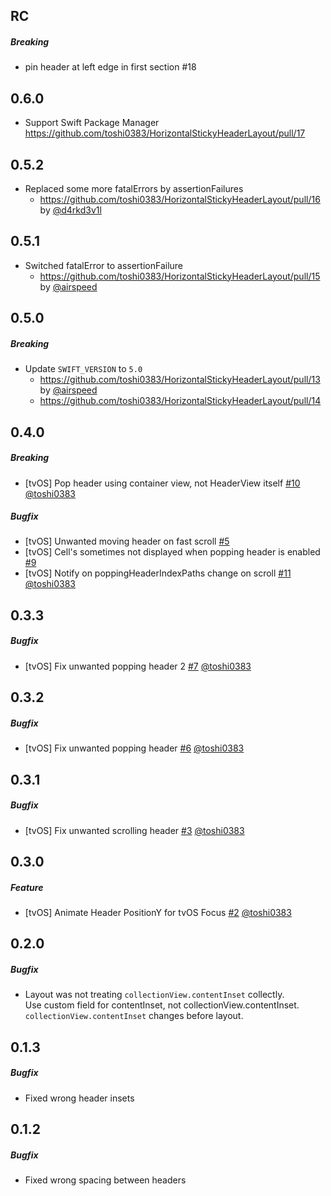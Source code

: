 ## RC

##### Breaking

* pin header at left edge in first section #18

## 0.6.0

* Support Swift Package Manager https://github.com/toshi0383/HorizontalStickyHeaderLayout/pull/17

## 0.5.2

* Replaced some more fatalErrors by assertionFailures
  - https://github.com/toshi0383/HorizontalStickyHeaderLayout/pull/16 by [@d4rkd3v1l](https://github.com/d4rkd3v1l)

## 0.5.1

* Switched fatalError to assertionFailure
  - https://github.com/toshi0383/HorizontalStickyHeaderLayout/pull/15 by [@airspeed](https://github.com/airspeed)

## 0.5.0

##### Breaking

* Update `SWIFT_VERSION` to `5.0`
  - https://github.com/toshi0383/HorizontalStickyHeaderLayout/pull/13 by [@airspeed](https://github.com/airspeed)
  - https://github.com/toshi0383/HorizontalStickyHeaderLayout/pull/14

## 0.4.0
##### Breaking
* [tvOS] Pop header using container view, not HeaderView itself [#10](https://github.com/toshi0383/HorizontalStickyHeaderLayout/pull/10) [@toshi0383](https://github.com/toshi0383)

##### Bugfix
* [tvOS] Unwanted moving header on fast scroll [#5](https://github.com/toshi0383/HorizontalStickyHeaderLayout/issues/5)
* [tvOS] Cell's sometimes not displayed when popping header is enabled [#9](https://github.com/toshi0383/HorizontalStickyHeaderLayout/issues/9)
* [tvOS] Notify on poppingHeaderIndexPaths change on scroll [#11](https://github.com/toshi0383/HorizontalStickyHeaderLayout/pull/11) [@toshi0383](https://github.com/toshi0383)

## 0.3.3
##### Bugfix
* [tvOS] Fix unwanted popping header 2 [#7](https://github.com/toshi0383/HorizontalStickyHeaderLayout/pull/7) [@toshi0383](https://github.com/toshi0383)

## 0.3.2
##### Bugfix
* [tvOS] Fix unwanted popping header [#6](https://github.com/toshi0383/HorizontalStickyHeaderLayout/pull/6) [@toshi0383](https://github.com/toshi0383)

## 0.3.1
##### Bugfix
* [tvOS] Fix unwanted scrolling header [#3](https://github.com/toshi0383/HorizontalStickyHeaderLayout/pull/3) [@toshi0383](https://github.com/toshi0383)

## 0.3.0
##### Feature
* [tvOS] Animate Header PositionY for tvOS Focus [#2](https://github.com/toshi0383/HorizontalStickyHeaderLayout/pull/2) [@toshi0383](https://github.com/toshi0383)

## 0.2.0
##### Bugfix
* Layout was not treating `collectionView.contentInset` collectly.  
  Use custom field for contentInset, not collectionView.contentInset.  
  `collectionView.contentInset` changes before layout.

## 0.1.3
##### Bugfix
* Fixed wrong header insets

## 0.1.2
##### Bugfix
* Fixed wrong spacing between headers

